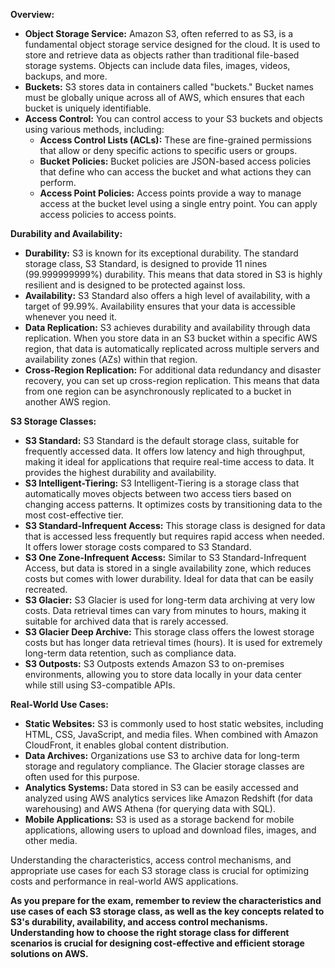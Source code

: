 **Overview:**

- **Object Storage Service:** Amazon S3, often referred to as S3, is a fundamental object storage service designed for the cloud. It is used to store and retrieve data as objects rather than traditional file-based storage systems. Objects can include data files, images, videos, backups, and more.
- **Buckets:** S3 stores data in containers called "buckets." Bucket names must be globally unique across all of AWS, which ensures that each bucket is uniquely identifiable.
- **Access Control:** You can control access to your S3 buckets and objects using various methods, including:
    - **Access Control Lists (ACLs):** These are fine-grained permissions that allow or deny specific actions to specific users or groups.
    - **Bucket Policies:** Bucket policies are JSON-based access policies that define who can access the bucket and what actions they can perform.
    - **Access Point Policies:** Access points provide a way to manage access at the bucket level using a single entry point. You can apply access policies to access points.

**Durability and Availability:**

- **Durability:** S3 is known for its exceptional durability. The standard storage class, S3 Standard, is designed to provide 11 nines (99.999999999%) durability. This means that data stored in S3 is highly resilient and is designed to be protected against loss.
- **Availability:** S3 Standard also offers a high level of availability, with a target of 99.99%. Availability ensures that your data is accessible whenever you need it.
- **Data Replication:** S3 achieves durability and availability through data replication. When you store data in an S3 bucket within a specific AWS region, that data is automatically replicated across multiple servers and availability zones (AZs) within that region.
- **Cross-Region Replication:** For additional data redundancy and disaster recovery, you can set up cross-region replication. This means that data from one region can be asynchronously replicated to a bucket in another AWS region.

**S3 Storage Classes:**

- **S3 Standard:** S3 Standard is the default storage class, suitable for frequently accessed data. It offers low latency and high throughput, making it ideal for applications that require real-time access to data. It provides the highest durability and availability.
- **S3 Intelligent-Tiering:** S3 Intelligent-Tiering is a storage class that automatically moves objects between two access tiers based on changing access patterns. It optimizes costs by transitioning data to the most cost-effective tier.
- **S3 Standard-Infrequent Access:** This storage class is designed for data that is accessed less frequently but requires rapid access when needed. It offers lower storage costs compared to S3 Standard.
- **S3 One Zone-Infrequent Access:** Similar to S3 Standard-Infrequent Access, but data is stored in a single availability zone, which reduces costs but comes with lower durability. Ideal for data that can be easily recreated.
- **S3 Glacier:** S3 Glacier is used for long-term data archiving at very low costs. Data retrieval times can vary from minutes to hours, making it suitable for archived data that is rarely accessed.
- **S3 Glacier Deep Archive:** This storage class offers the lowest storage costs but has longer data retrieval times (hours). It is used for extremely long-term data retention, such as compliance data.
- **S3 Outposts:** S3 Outposts extends Amazon S3 to on-premises environments, allowing you to store data locally in your data center while still using S3-compatible APIs.

**Real-World Use Cases:**

- **Static Websites:** S3 is commonly used to host static websites, including HTML, CSS, JavaScript, and media files. When combined with Amazon CloudFront, it enables global content distribution.
- **Data Archives:** Organizations use S3 to archive data for long-term storage and regulatory compliance. The Glacier storage classes are often used for this purpose.
- **Analytics Systems:** Data stored in S3 can be easily accessed and analyzed using AWS analytics services like Amazon Redshift (for data warehousing) and AWS Athena (for querying data with SQL).
- **Mobile Applications:** S3 is used as a storage backend for mobile applications, allowing users to upload and download files, images, and other media.

Understanding the characteristics, access control mechanisms, and appropriate use cases for each S3 storage class is crucial for optimizing costs and performance in real-world AWS applications.

**As you prepare for the exam, remember to review the characteristics and use cases of each S3 storage class, as well as the key concepts related to S3's durability, availability, and access control mechanisms. Understanding how to choose the right storage class for different scenarios is crucial for designing cost-effective and efficient storage solutions on AWS.**